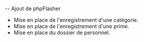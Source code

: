-- Ajout de phpFlasher

- Mise en place de l'enregistrement d'une catégorie.
- Mise en place de l'enregistrement d'une prime.
- Mise en place du dossier de personnel.



